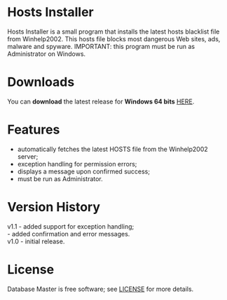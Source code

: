 # Hosts Installer
Hosts Installer is a small program that installs the latest hosts blacklist file from Winhelp2002. This hosts file blocks most dangerous Web sites, ads, malware and spyware.
IMPORTANT: this program must be run as Administrator on Windows.

# Downloads
You can <b>download</b> the latest release for <b>Windows 64 bits</b> [HERE](https://github.com/DexterLagan/hosts-installer/releases).

# Features
- automatically fetches the latest HOSTS file from the Winhelp2002 server;
- exception handling for permission errors;
- displays a message upon confirmed success;
- must be run as Administrator.

# Version History
v1.1  - added support for exception handling;<br>
      - added confirmation and error messages.<br>
v1.0  - initial release.

# License
Database Master is free software; see [LICENSE](https://github.com/DexterLagan/hosts-installer/blob/main/LICENSE) for more details.
